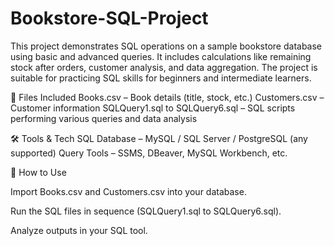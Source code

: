 # Bookstore-SQL-Project

This project demonstrates SQL operations on a sample bookstore database using basic and advanced queries. It includes calculations like remaining stock after orders, customer analysis, and data aggregation. The project is suitable for practicing SQL skills for beginners and intermediate learners.

📁 Files Included
Books.csv – Book details (title, stock, etc.)
Customers.csv – Customer information
SQLQuery1.sql to SQLQuery6.sql – SQL scripts performing various queries and data analysis

🛠 Tools & Tech
SQL Database – MySQL / SQL Server / PostgreSQL (any supported)
Query Tools – SSMS, DBeaver, MySQL Workbench, etc.

🚀 How to Use

Import Books.csv and Customers.csv into your database.

Run the SQL files in sequence (SQLQuery1.sql to SQLQuery6.sql).

Analyze outputs in your SQL tool.

